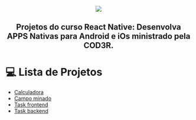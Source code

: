 <p align="center">
  <img align="center" src="https://user-images.githubusercontent.com/11948019/93670231-548c8d80-fa70-11ea-82e5-662d9f0f9c14.png">
</p>
<h2 align="center">
  Projetos do curso React Native: Desenvolva APPS Nativas para Android e iOs ministrado pela COD3R.
</h2>

💻 Lista de Projetos
=================
<!--ts-->
   * [Calculadora](https://github.com/dennisdk94/curso-react-native/tree/master/calculator)
   * [Campo minado](https://github.com/dennisdk94/curso-react-native/tree/master/mines)
   * [Task frontend](https://github.com/dennisdk94/curso-react-native/tree/master/tasks)
   * [Task backend](https://github.com/dennisdk94/curso-react-native/tree/master/tasks-backend)
<!--te-->
